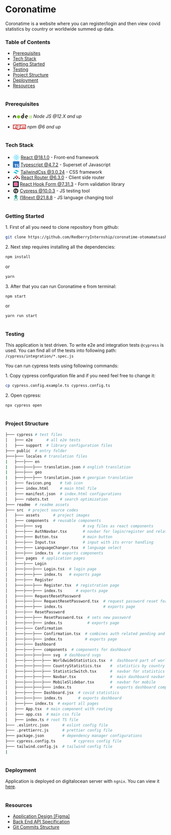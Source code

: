 # Coronatime

Coronatime is a website where you can register/login and then view covid statistics by country or worldwide summed up data.

### Table of Contents

- [Prerequisites](#prerequisites)
- [Tech Stack](#tech-stack)
- [Getting Started](#getting-started)
- [Testing](#testing)
- [Project Structure](#project-structure)
- [Deployment](#deployment)
- [Resources](#resources)

#

### Prerequisites

- <img src="./readme/assets/node.svg" height="17" style="position: relative; top: 2px"/> _Node JS @12.X and up_

* <img src="./readme/assets/npm.png" height="16" style="position: relative; top: 4px"> _npm @6 and up_

#

### Tech Stack

- <img src="readme/assets/react.png" height="18" style="position: relative; top: 4px" /> [React @18.1.0](https://reactjs.org) - Front-end framework
- <img src="readme/assets/typescript.png" height="20" style="position: relative; top: 4px" /> [Typescript @4.7.2](https://www.typescriptlang.org/) - Superset of Javascript
- <img src="readme/assets/tailwind.png"  height="20" style="position: relative; top: 4px" /> [TailwindCss @3.0.24](https://tailwindcss.com/) - CSS framework
- <img src="readme/assets/router.webp" height="11" /> [React Router @6.3.0](https://reactrouter.com/) - Client side router
- <img src="readme/assets/react-form.png" height="18" style="position: relative; top: 4px" /> [React Hook Form @7.31.3](https://react-hook-form.com/) - Form validation library
- <img src="readme/assets/cypress.png" height="18" style="position: relative; top: 4px" /> [Cypress @10.0.3](https://www.cypress.io/) - JS testing tool
- <img src="readme/assets/i18next.png" height="18" style="position: relative; top: 4px" /> [I18next @21.8.8](https://www.i18next.com/) - JS language changing tool

#

### Getting Started

1\. First of all you need to clone repository from github:

```sh
git clone https://github.com/RedberryInternship/coronatime-otomamatsashvili.git
```

2\. Next step requires installing all the dependencies:

```sh
npm install
```

or

```sh
yarn
```

3\. After that you can run Coronatime e from terminal:

```sh
npm start
```

or

```
yarn run start
```

#

### Testing

This application is test driven. To write e2e and integration tests `@cypress` is used. You can find all of the tests into following path: `/cypress/integration/*.spec.js`

You can run cypress tests using following commands:

1\. Copy cypress configuration file and if you need feel free to change it:

```sh
cp cypress.config.example.ts cypress.config.ts
```

2\. Open cypress:

```sh
npx cypress open
```

#

### Project Structure

```bash
├─── cypress # test files
│   ├─── e2e      # all e2e tests
│   ├─── support  # library configuration files
├─── public  # entry folder
├───├─── locales # translation files
|   ├───├─── en
|   ├───├───├─── translation.json # english translation
|   ├───├─── geo
|   ├───├───├─── translation.json # georgian translation
│   ├─── favicon.png    # tab icon
│   ├─── index.html     # main html file
│   ├─── manifest.json  # index.html configurations
│   ├─── robots.txt     # search optimization
├─── readme  # readme assets
├─── src  # project source codes
│   ├─── assets      # project images
│   ├─── components  # reusable components
│   ├───├─── svg                  # svg files as react components
│   ├───├─── AuthNavbar.tsx       # navbar for login/register and related pages
│   ├───├─── Button.tsx           # main button
│   ├───├─── Input.tsx            # input with its error handling
│   ├───├─── LanguageChanger.tsx  # language select
│   ├───├─── index.ts  # exports components
│   ├─── pages  # application pages
│   ├───├─── Login
│   ├───├───├─── Login.tsx  # login page
│   ├───├───├─── index.ts   # exports page
│   ├───├─── Register
│   ├───├───├─── Register.tsx  # registration page
│   ├───├───├─── index.ts      # exports page
│   ├───├─── RequestResetPassword
│   ├───├───├─── RequestResetPassword.tsx  # request password reset for specific email
│   ├───├───├─── index.ts                  # exports page
│   ├───├─── ResetPassword
│   ├───├───├─── ResetPassword.tsx  # sets new password
│   ├───├───├─── index.ts           # exports page
│   ├───├─── Confirmation
│   ├───├───├─── Confirmation.tsx  # combines auth related pending and confirmation pages
│   ├───├───├─── index.ts          # exports page
│   ├───├─── Dashboard
│   ├───├───├─── components  # components for dashboard
│   ├───├───├───├─── svg  # dashboard svgs
│   ├───├───├───├─── WorldwideStatistics.tsx  #  dashboard part of worldwide statistics
│   ├───├───├───├─── CountryStatistics.tsx    #  statistics by country
│   ├───├───├───├─── StatisticSwitch.tsx      #  navbar for statistics
│   ├───├───├───├─── Navbar.tsx               #  main dashboard navbar
│   ├───├───├───├─── MobileSlidebar.tsx       #  navbar for mobile
│   ├───├───├───├─── index.ts                 #  exports dashboard components
│   ├───├───├─── Dashboard.jsx  # covid statistics
│   ├───├───├─── index.ts       # exports dashboard
│   ├───├─── index.ts  # export all pages
│   ├─── App.tsx  # main component with routing
│   ├─── app.css  # main css file
│   ├─── index.ts # root TS file
├─── .eslintrc.json      # eslint config file
├─── .prettierrc.js      # prettier config file
├─── package.json        # dependency manager configurations
├─── cypress.config.ts        # cypress config file
├─── tailwind.config.js  # tailwind config file
|
```

#

### Deployment

Application is deployed on digitalocean server with `ngnix`. You can view it [here](coronatime.otar.redberryinternship.ge).

#

### Resources

- [Application Design [Figma]](https://www.figma.com/file/O9A950iYrHgZHtBuCtNSY8/Coronatime?node-id=0%3A1)
- [Back End API Specification](https://coronatime-api.devtest.ge/)
- [Git Commits Structure](https://redberry.gitbook.io/resources/git-is-semantikuri-komitebi)
